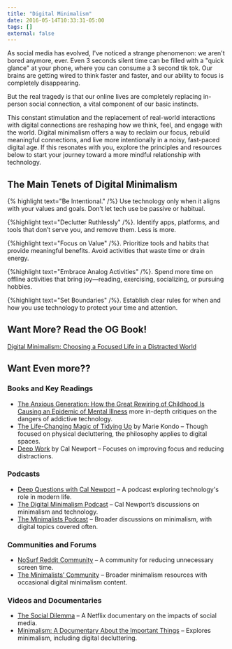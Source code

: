 ```yaml
---
title: "Digital Minimalism"
date: 2016-05-14T10:33:31-05:00
tags: []
external: false
---
```

As social media has evolved, I've noticed a strange phenomenon: we aren't bored
anymore, ever. Even 3 seconds silent time can be filled with a "quick glance"
at your phone, where you can consume a 3 second tik tok. Our brains are
getting wired to think faster and faster, and our ability to focus is
completely disappearing.

But the real tragedy is that our online lives are completely replacing
in-person social connection, a vital component of our basic instincts.

This constant stimulation and the replacement of real-world interactions with digital connections are reshaping how we think, feel, and engage with the world. Digital minimalism offers a way to reclaim our focus, rebuild meaningful connections, and live more intentionally in a noisy, fast-paced digital age. If this resonates with you, explore the principles and resources below to start your journey toward a more mindful relationship with technology.


## The Main Tenets of Digital Minimalism

{% highlight text="Be Intentional." /%} Use technology only when it aligns with your values and goals. Don’t let tech use be passive or habitual.

{%highlight text="Declutter Ruthlessly" /%}. Identify apps, platforms, and tools that don’t serve you, and remove them. Less is more.

{%highlight text="Focus on Value" /%}. Prioritize tools and habits that provide meaningful benefits. Avoid activities that waste time or drain energy.

{%highlight text="Embrace Analog Activities" /%}. Spend more time on offline activities that bring joy—reading, exercising, socializing, or pursuing hobbies.

{%highlight text="Set Boundaries" /%}. Establish clear rules for when and how you use technology to protect your time and attention.

## Want More? Read the OG Book!

[Digital Minimalism: Choosing a Focused Life in a Distracted World](https://www.amazon.com/Digital-Minimalism-Choosing-Focused-Noisy/dp/0525542876)

## Want Even more??

### Books and Key Readings
- [The Anxious Generation: How the Great Rewiring of Childhood Is Causing an Epidemic of Mental Illness](https://www.amazon.com/Anxious-Generation-Rewiring-Childhood-Epidemic/dp/0593655036) more in-depth critiques on the dangers of addictive technology.
- [The Life-Changing Magic of Tidying Up](https://www.amazon.com/Life-Changing-Magic-Tidying-Decluttering-Organizing/dp/1607747308) by Marie Kondo – Though focused on physical decluttering, the philosophy applies to digital spaces.
- [Deep Work](https://www.calnewport.com/books/deep-work/) by Cal Newport – Focuses on improving focus and reducing distractions.

### Podcasts
- [Deep Questions with Cal Newport](https://www.calnewport.com/podcast/) – A podcast exploring technology's role in modern life.
- [The Digital Minimalism Podcast](https://www.calnewport.com/podcast/) – Cal Newport’s discussions on minimalism and technology.
- [The Minimalists Podcast](https://www.theminimalists.com/podcast/) – Broader discussions on minimalism, with digital topics covered often.


### Communities and Forums
- [NoSurf Reddit Community](https://www.reddit.com/r/nosurf/) – A community for reducing unnecessary screen time.
- [The Minimalists’ Community](https://www.theminimalists.com/) – Broader minimalism resources with occasional digital minimalism content.

### Videos and Documentaries
- [The Social Dilemma](https://www.netflix.com/title/81254224) – A Netflix documentary on the impacts of social media.
- [Minimalism: A Documentary About the Important Things](https://minimalismfilm.com/) – Explores minimalism, including digital decluttering.